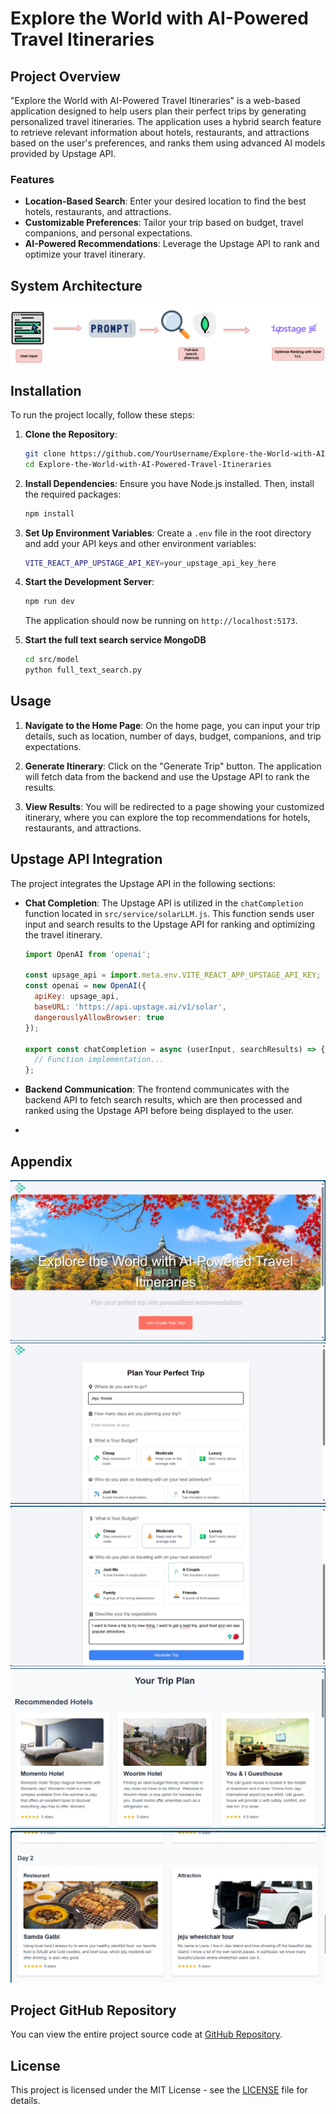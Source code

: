 # Explore the World with AI-Powered Travel Itineraries

## Project Overview

"Explore the World with AI-Powered Travel Itineraries" is a web-based application designed to help users plan their perfect trips by generating personalized travel itineraries. The application uses a hybrid search feature to retrieve relevant information about hotels, restaurants, and attractions based on the user's preferences, and ranks them using advanced AI models provided by Upstage API.

### Features

- **Location-Based Search**: Enter your desired location to find the best hotels, restaurants, and attractions.
- **Customizable Preferences**: Tailor your trip based on budget, travel companions, and personal expectations.
- **AI-Powered Recommendations**: Leverage the Upstage API to rank and optimize your travel itinerary.

## System Architecture
![System Architecture](image/fsad.drawio.png)
## Installation

To run the project locally, follow these steps:

1. **Clone the Repository**:
   ```bash
   git clone https://github.com/YourUsername/Explore-the-World-with-AI-Powered-Travel-Itineraries.git
   cd Explore-the-World-with-AI-Powered-Travel-Itineraries
   ```

2. **Install Dependencies**:
   Ensure you have Node.js installed. Then, install the required packages:
   ```bash
   npm install
   ```

3. **Set Up Environment Variables**:
   Create a `.env` file in the root directory and add your API keys and other environment variables:
   ```bash
   VITE_REACT_APP_UPSTAGE_API_KEY=your_upstage_api_key_here
   ```

4. **Start the Development Server**:
   ```bash
   npm run dev
   ```
   The application should now be running on `http://localhost:5173`.
5. **Start the full text search service MongoDB**
   ```bash
   cd src/model
   python full_text_search.py
   ```
## Usage

1. **Navigate to the Home Page**: On the home page, you can input your trip details, such as location, number of days, budget, companions, and trip expectations.

2. **Generate Itinerary**: Click on the "Generate Trip" button. The application will fetch data from the backend and use the Upstage API to rank the results.

3. **View Results**: You will be redirected to a page showing your customized itinerary, where you can explore the top recommendations for hotels, restaurants, and attractions.

## Upstage API Integration

The project integrates the Upstage API in the following sections:

- **Chat Completion**: The Upstage API is utilized in the `chatCompletion` function located in `src/service/solarLLM.js`. This function sends user input and search results to the Upstage API for ranking and optimizing the travel itinerary.

  ```javascript
  import OpenAI from 'openai';

  const upsage_api = import.meta.env.VITE_REACT_APP_UPSTAGE_API_KEY;
  const openai = new OpenAI({
    apiKey: upsage_api,
    baseURL: 'https://api.upstage.ai/v1/solar',
    dangerouslyAllowBrowser: true
  });

  export const chatCompletion = async (userInput, searchResults) => {
    // Function implementation...
  };
  ```

- **Backend Communication**: The frontend communicates with the backend API to fetch search results, which are then processed and ranked using the Upstage API before being displayed to the user.
- 

## Appendix
![](image/screenshot-1724071680347.png)
![](image/screenshot-1724071729067.png)
![](image/screenshot-1724071826835.png)
![](image/screenshot-1724071843199.png)
![](image/screenshot-1724071864350.png)

## Project GitHub Repository

You can view the entire project source code at [GitHub Repository](https://github.com/YourUsername/Explore-the-World-with-AI-Powered-Travel-Itineraries).

## License

This project is licensed under the MIT License - see the [LICENSE](LICENSE) file for details.
